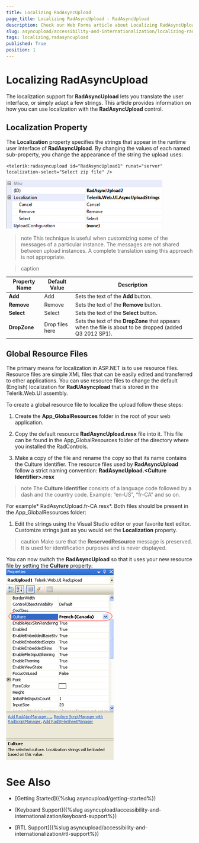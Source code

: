 ```yaml
---
title: Localizing RadAsyncUpload
page_title: Localizing RadAsyncUpload - RadAsyncUpload
description: Check our Web Forms article about Localizing RadAsyncUpload.
slug: asyncupload/accessibility-and-internationalization/localizing-radasyncupload
tags: localizing,radasyncupload
published: True
position: 1
---
```


# Localizing RadAsyncUpload


The localization support for **RadAsyncUpload** lets you translate the user interface, or simply adapt a few strings. This article provides information on how you can use localization with the **RadAsyncUpload** control.

## Localization Property

The **Localization** property specifies the strings that appear in the runtime user interface of **RadAsyncUpload**. By changing the values of each named sub-property, you change the appearance of the string the upload uses:

````ASPNET
<telerik:radasyncupload id="RadAsyncUpload1" runat="server" localization-select="Select zip file" />
````

![Async Upload Localization](images/asyncupload_rau_localization.png)

>note This technique is useful when customizing some of the messages of a particular instance. The messages are not shared between upload instances. A complete translation using this approach is not appropriate.
>

>caption  

| Property Name | Default Value | Description |
| ------ | ------ | ------ |
| **Add** |Add|Sets the text of the **Add** button.|
| **Remove** |Remove|Sets the text of the **Remove** button.|
| **Select** |Select|Sets the text of the **Select** button.|
| **DropZone** |Drop files here|Sets the text of the **DropZone** that appears when the file is about to be dropped (added Q3 2012 SP1).|

## Global Resource Files

The primary means for localization in ASP.NET is to use resource files. Resource files are simple XML files that can be easily edited and transferred to other applications. You can use resource files to change the default (English) localization for **RadUAsyncpload** that is stored in the Telerik.Web.UI assembly.

To create a global resource file to localize the upload follow these steps:

1. Create the **App_GlobalResources** folder in the root of your web application.

1. Copy the default resource **RadAsyncUpload.resx** file into it. This file can be found in the App_GlobalResources folder of the directory where you installed the RadControls.

1. Make a copy of the file and rename the copy so that its name contains the Culture Identifier. The resource files used by **RadAsyncUpload** follow a strict naming convention: **RadAsyncUpload.\<Culture Identifier\>.resx**

>note The **Culture Identifier** consists of a language code followed by a dash and the country code. Example: “en-US”, “fr-CA” and so on.
>
For example* RadAsyncUpload.fr-CA.resx*. Both files should be present in the App_GlobalResources folder:

1. Edit the strings using the Visual Studio editor or your favorite text editor. Customize strings just as you would set the **Localization** property.

>caution Make sure that the **ReservedResource** message is preserved. It is used for identification purposes and is never displayed.
>
You can now switch the **RadAsyncUpload** so that it uses your new resource file by setting the **Culture** property:![Culture](images/asyncupload_localization_culture.png)

# See Also

 * [Getting Started]({%slug asyncupload/getting-started%})

 * [Keyboard Support]({%slug asyncupload/accessibility-and-internationalization/keyboard-support%})

 * [RTL Support]({%slug asyncupload/accessibility-and-internationalization/rtl-support%})
